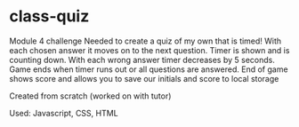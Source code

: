 # class-quiz

Module 4 challenge 
Needed to create a quiz of my own that is timed! With each chosen answer it moves on to the next question. Timer is shown and is counting down. With each wrong answer timer decreases by 5 seconds. Game ends when timer runs out or all questions are answered.
End of game shows score and allows you to save our initials and score to local storage

Created from scratch (worked on with tutor) 

Used: Javascript, CSS, HTML

